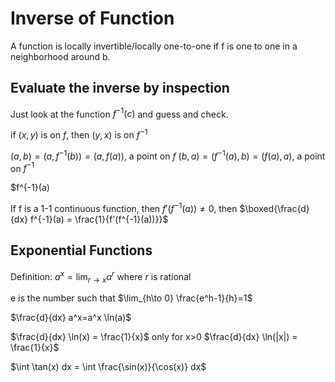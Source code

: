 # Inverse of Function
A function is locally invertible/locally one-to-one if f is one to one in a neighborhood around b.

## Evaluate the inverse by inspection

Just look at the function $f^{-1}(c)$ and guess and check.

if $(x,y)$ is on $f$, then $(y,x)$ is on $f^{-1}$

$(a,b)=(a,f^{-1}(b))=(a,f(a))$, a point on $f$
$(b,a)=(f^{-1}(a),b)=(f(a),a)$, a point on $f^{-1}$

$f^{-1}(a)

If f is a 1-1 continuous function, then $f'(f^{-1}(a))\neq0$, then
$\boxed{\frac{d}{dx} f^{-1}(a) = \frac{1}{f'(f^{-1}(a))}}$


## Exponential Functions

Definition: $a^x=\lim_{r\to x} a^r$ where $r$ is rational

e is the number such that
$\lim_{h\to 0} \frac{e^h-1}{h}=1$


$\frac{d}{dx} a^x=a^x \ln(a)$

$\frac{d}{dx} \ln(x) = \frac{1}{x}$ only for x>0
$\frac{d}{dx} \ln(|x|) = \frac{1}{x}$

$\int \tan(x) dx = \int \frac{\sin(x)}{\cos(x)} dx$
